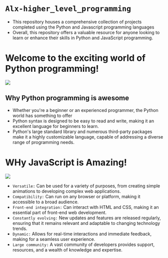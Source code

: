 # `Alx-higher_level_programming`
- This repository houses a comprehensive collection of projects completed using the Python and Javascript programming languages
- Overall, this repository offers a valuable resource for anyone looking to learn or enhance their skills in Python and JavaScript programming.

# Welcome to the exciting world of Python programming!
![](https://media3.giphy.com/media/coxQHKASG60HrHtvkt/giphy.gif?cid=6c09b952exccjrbpzizbaofik0ppffuhik96ew0z3wehubpq&ep=v1_gifs_search&rid=giphy.gif&ct=g)
## Why Python programming is awesome
- Whether you're a beginner or an experienced programmer, the Python world has something to offer
- Python syntax is designed to be easy to read and write, making it an excellent language for beginners to learn.
- Python's large standard library and numerous third-party packages make it a highly customizable language, capable of addressing a diverse range of programming needs.


# WHy JavaScript is Amazing!
![](https://iwearshorts.com/wp-content/uploads/2015/05/javascript-site-1070x580.jpg)
- `Versatile:` Can be used for a variety of purposes, from creating simple animations to developing complex web applications.
- `Compatibility:` Can run on any browser or platform, making it accessible to a broad audience.
- `Front-end integration:` Can interact with HTML and CSS, making it an essential part of front-end web development.
- `Constantly evolving:` New updates and features are released regularly, ensuring that it remains relevant and adaptable to changing technology trends.
- `Dynamic:` Allows for real-time interactions and immediate feedback, making for a seamless user experience.
- `Large community:` A vast community of developers provides support, resources, and a wealth of knowledge and expertise.

